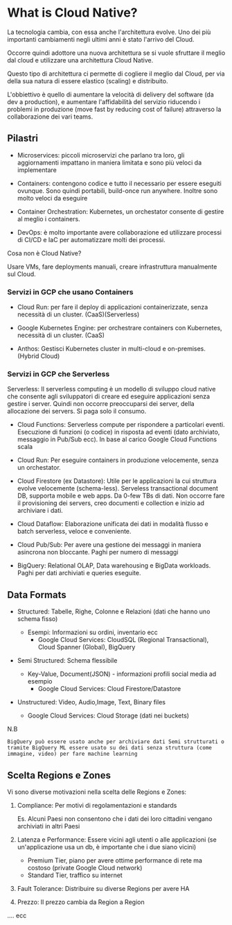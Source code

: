 # What is Cloud Native?

La tecnologia cambia, con essa anche l'architettura evolve. Uno dei più importanti cambiamenti negli ultimi anni è stato l'arrivo del Cloud. 

Occorre quindi adottore una nuova architettura se si vuole sfruttare il meglio dal cloud e utilizzare una architettura Cloud Native.


Questo tipo di architettura ci permette di cogliere il meglio dal Cloud, per via della sua natura di essere elastico (scaling) e distribuito. 

L'obbiettivo è quello di aumentare la velocità di delivery del software (da dev a production), e aumentare l'affidabilità del servizio riducendo i problemi in produzione (move fast by reducing cost of failure) attraverso la collaborazione dei vari teams.

## Pilastri

- Microservices: piccoli microservizi che parlano tra loro, gli aggiornamenti impattano in maniera limitata e sono più veloci da implementare

- Containers: contengono codice e tutto il necessario per essere eseguiti ovunque. Sono quindi portabili, build-once run anywhere. Inoltre sono molto veloci da eseguire

- Container Orchestration: Kubernetes, un orchestator consente di gestire al meglio i containers.

- DevOps: è molto importante avere collaborazione ed utilizzare processi di CI/CD e IaC per automatizzare molti dei processi.

Cosa non è Cloud Native? 

Usare VMs, fare deployments manuali, creare infrastruttura manualmente sul Cloud. 

### Servizi in GCP che usano Containers

- Cloud Run: per fare il deploy di applicazioni containerizzate, senza necessità di un cluster. (CaaS)(Serverless)

- Google Kubernetes Engine: per orchestrare containers con Kubernetes, necessità di un cluster. (CaaS)

- Anthos: Gestisci Kubernetes cluster in multi-cloud e on-premises.    (Hybrid Cloud)


### Servizi in GCP che Serverless

Serverless: Il serverless computing è un modello di sviluppo cloud native che consente agli sviluppatori di creare ed eseguire applicazioni senza gestire i server.
Quindi non occorre preoccuparsi dei server, della allocazione dei servers.  Si paga solo il consumo. 

- Cloud Functions: Serverless compute per rispondere a particolari eventi. Esecuzione di funzioni (o codice) in risposta ad eventi (dato archiviato, messaggio in Pub/Sub ecc). In base al carico Google Cloud Functions scala

- Cloud Run: Per eseguire containers in produzione velocemente, senza un orchestator. 
- Cloud Firestore (ex Datastore): Utile per le applicazioni la cui struttura evolve velocemente (schema-less). Serveless transactional document DB, supporta mobile e web apps. Da 0-few TBs di dati. Non occorre fare il provisioning dei servers, creo documenti e collection e inizio ad archiviare i dati.
- Cloud Dataflow: Elaborazione unificata dei dati in modalità flusso e batch serverless, veloce e conveniente.
- Cloud Pub/Sub: Per avere una gestione dei messaggi in maniera asincrona non bloccante. Paghi per numero di messaggi
- BigQuery: Relational OLAP, Data warehousing e BigData workloads. Paghi per dati archiviati e queries eseguite. 



## Data Formats

- Structured: Tabelle, Righe, Colonne e Relazioni (dati che hanno uno schema fisso)
    - Esempi: Informazioni su ordini, inventario ecc
        - Google Cloud Services: CloudSQL (Regional Transactional), Cloud Spanner (Global), BigQuery 

- Semi Structured: Schema flessibile
    - Key-Value, Document(JSON) - informazioni profili social media ad esempio
        - Google Cloud Services: Cloud Firestore/Datastore   

- Unstructured: Video, Audio,Image, Text, Binary files
        
    - Google Cloud Services: Cloud Storage (dati nei buckets)

N.B 
    
    BigQuery può essere usato anche per archiviare dati Semi strutturati o tramite BigQuery ML essere usato su dei dati senza struttura (come immagine, video) per fare machine learning 

## Scelta Regions e Zones

Vi sono diverse motivazioni nella scelta delle Regions e Zones:
1. Compliance: Per motivi di regolamentazioni e standards
    
    Es. Alcuni Paesi non consentono che i dati dei loro cittadini vengano archiviati in altri Paesi
2. Latenza e Performance: Essere vicini agli utenti o alle applicazioni (se un'applicazione usa un db, è importante che i due siano vicini)
    - Premium Tier, piano per avere ottime performance di rete ma costoso (private Google Cloud network)
    - Standard Tier, traffico su internet
3. Fault Tolerance: Distribuire su diverse Regions per avere HA
4. Prezzo: Il prezzo cambia da Region a Region

.... ecc